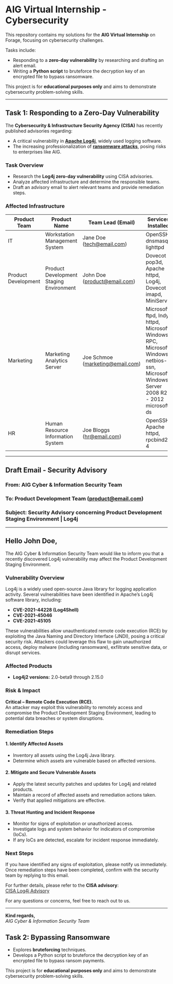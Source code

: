 # AIG Virtual Internship - Cybersecurity

This repository contains my solutions for the **AIG Virtual Internship** on Forage, focusing on cybersecurity challenges.

Tasks include:
- Responding to a **zero-day vulnerability** by researching and drafting an alert email.
- Writing a **Python script** to bruteforce the decryption key of an encrypted file to bypass ransomware.

This project is for **educational purposes only** and aims to demonstrate cybersecurity problem-solving skills.

---

## Task 1: Responding to a Zero-Day Vulnerability

The **Cybersecurity & Infrastructure Security Agency (CISA)** has recently published advisories regarding:
- A critical vulnerability in **[Apache Log4j](https://www.cisa.gov/news-events/cybersecurity-advisories/aa21-356a)**, widely used logging software.
- The increasing professionalization of **[ransomware attacks](https://www.cisa.gov/news/2022/02/09/cisa-fbi-nsa-and-international-partners-issue-advisory-ransomware-trends-2021)**, posing risks to enterprises like AIG.

### Task Overview
- Research the **Log4j zero-day vulnerability** using CISA advisories.
- Analyze affected infrastructure and determine the responsible teams.
- Draft an advisory email to alert relevant teams and provide remediation steps.

### Affected Infrastructure
| Product Team         | Product Name                                | Team Lead (Email)             | Services Installed |
|----------------------|-------------------------------------------|-------------------------------|---------------------|
| IT                  | Workstation Management System             | Jane Doe (tech@email.com)     | OpenSSH, dnsmasq, lighttpd |
| Product Development | Product Development Staging Environment   | John Doe (product@email.com)  | Dovecot pop3d, Apache httpd, Log4j, Dovecot imapd, MiniServ |
| Marketing           | Marketing Analytics Server                | Joe Schmoe (marketing@email.com) | Microsoft ftpd, Indy httpd, Microsoft Windows RPC, Microsoft Windows netbios-ssn, Microsoft Windows Server 2008 R2 - 2012 microsoft ds |
| HR                 | Human Resource Information System         | Joe Bloggs (hr@email.com)     | OpenSSH, Apache httpd, rpcbind2-4 |

---

## Draft Email - Security Advisory  

### **From:** AIG Cyber & Information Security Team  
### **To:** Product Development Team (product@email.com)  
### **Subject:** Security Advisory concerning Product Development Staging Environment | Log4j  

---

## Hello John Doe,  

The AIG Cyber & Information Security Team would like to inform you that a recently discovered Log4j vulnerability may affect the Product Development Staging Environment.  

### **Vulnerability Overview**  
Log4j is a widely used open-source Java library for logging application activity. Several vulnerabilities have been identified in Apache’s Log4j software library, including:  

- **CVE-2021-44228 (Log4Shell)**  
- **CVE-2021-45046**  
- **CVE-2021-45105**  

These vulnerabilities allow unauthenticated remote code execution (RCE) by exploiting the Java Naming and Directory Interface (JNDI), posing a critical security risk. Attackers could leverage this flaw to gain unauthorized access, deploy malware (including ransomware), exfiltrate sensitive data, or disrupt services.  

### **Affected Products**  
- **Log4j2 versions:** 2.0-beta9 through 2.15.0  

### **Risk & Impact**  
**Critical – Remote Code Execution (RCE).**  
An attacker may exploit this vulnerability to remotely access and compromise the Product Development Staging Environment, leading to potential data breaches or system disruptions.  

### **Remediation Steps**  

#### **1. Identify Affected Assets**  
- Inventory all assets using the Log4j Java library.  
- Determine which assets are vulnerable based on affected versions.  

#### **2. Mitigate and Secure Vulnerable Assets**  
- Apply the latest security patches and updates for Log4j and related products.  
- Maintain a record of affected assets and remediation actions taken.  
- Verify that applied mitigations are effective.  

#### **3. Threat Hunting and Incident Response**  
- Monitor for signs of exploitation or unauthorized access.  
- Investigate logs and system behavior for indicators of compromise (IoCs).  
- If any IoCs are detected, escalate for incident response immediately.  

### **Next Steps**  
If you have identified any signs of exploitation, please notify us immediately. Once remediation steps have been completed, confirm with the security team by replying to this email.  

For further details, please refer to the **CISA advisory**:  
[CISA Log4j Advisory](https://www.cisa.gov/news-events/news/cisa-fbi-nsa-and-international-partners-issue-advisory-ransomware-trends-2021)  

For any questions or concerns, feel free to reach out to us.  

---

**Kind regards,**  
_AIG Cyber & Information Security Team_  


## Task 2: Bypassing Ransomware
- Explores **bruteforcing** techniques.
- Develops a Python script to bruteforce the decryption key of an encrypted file to bypass ransom payments.

This project is for **educational purposes only** and aims to demonstrate cybersecurity problem-solving skills.

